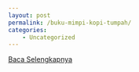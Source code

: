 ```yaml
---
layout: post
permalink: /buku-mimpi-kopi-tumpah/
categories:
    - Uncategorized
---
```


[Baca Selengkapnya](/08)
